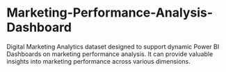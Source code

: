 # Marketing-Performance-Analysis-Dashboard
Digital Marketing Analytics dataset designed to support dynamic Power BI Dashboards on marketing performance analysis. It can provide valuable insights into marketing performance across various dimensions.
